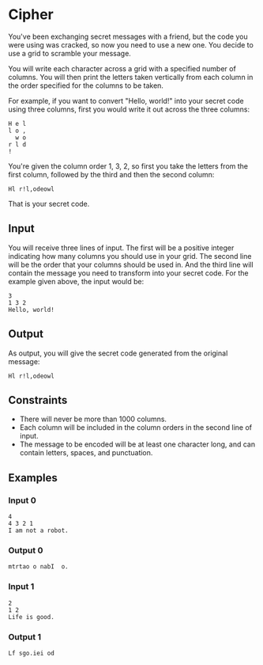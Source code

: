 # Cipher

You've been exchanging secret messages with a friend, but the code you were using was cracked, so now you need to use a new one. You decide to use a grid to scramble your message.

You will write each character across a grid with a specified number of columns. You will then print the letters taken vertically from each column in the order specified for the columns to be taken.

For example, if you want to convert "Hello, world!" into your secret code using three columns, first you would write it out across the three columns:

```
H e l
l o ,
  w o
r l d
!
```

You're given the column order 1, 3, 2, so first you take the letters from the first column, followed by the third and then the second column:

```
Hl r!l,odeowl
```

That is your secret code.

## Input

You will receive three lines of input. The first will be a positive integer indicating how many columns you should use in your grid. The second line will be the order that your columns should be used in. And the third line will contain the message you need to transform into your secret code. For the example given above, the input would be:

```
3
1 3 2
Hello, world!
```

## Output

As output, you will give the secret code generated from the original message:

```
Hl r!l,odeowl
```

## Constraints

- There will never be more than 1000 columns.
- Each column will be included in the column orders in the second line of input.
- The message to be encoded will be at least one character long, and can contain letters, spaces, and punctuation.

## Examples

### Input 0

```
4
4 3 2 1
I am not a robot.
```

### Output 0

```
mtrtao o nabI  o.
```

### Input 1

```
2
1 2
Life is good.
```

### Output 1

```
Lf sgo.iei od
```
